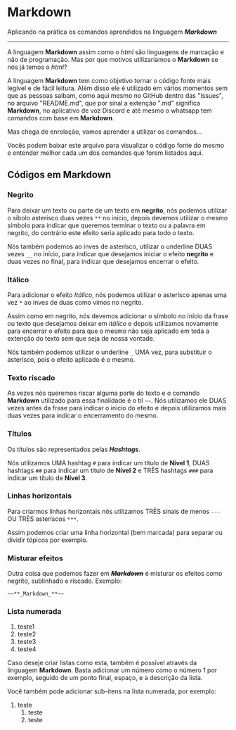 # Markdown

Aplicando na prática os comandos aprendidos na linguagem ***Markdown***

---
A linguagem **Markdown** assim como o *html* são linguagens de marcação e não de programação. Mas por que motivos utilizaríamos o **Markdown** se nós já temos o *html*?

A linguagem **Markdown** tem como objetivo tornar o código fonte mais legível e de fácil leitura. Além disso ele é utilizado em vários momentos sem que as pessoas saibam, como aqui mesmo no GitHub dentro das "Issues", no arquivo "README.md", que por sinal a extenção ".md" significa **Markdown**, no aplicativo de voz Discord e até mesmo o whatsapp tem comandos com base em **Markdown**.

Mas chega de enrolação, vamos aprender a utilizar os comandos...

Vocês podem baixar este arquivo para visualizar o código fonte do mesmo e entender melhor cada um dos comandos que forem listados aqui.

## Códigos em Markdown

### Negrito

Para deixar um texto ou parte de um texto em **negrito**, nós podemos utilizar o síbolo asterisco duas vezes `**` no início, depois devemos utilizar o mesmo símbolo para indicar que queremos terminar o texto ou a palavra em negrito, do contrário este efeito seria aplicado para todo o texto.

Nós também podemos ao inves de asterísco, utilizar o underline DUAS vezes `__` no início, para indicar que desejamos iniciar o efeito __negrito__ e duas vezes no final, para indicar que desejamos encerrar o efeito.

### Itálico

Para adicionar o efeito *Itálico*, nós podemos utilizar o asterísco apenas uma vez `*` ao inves de duas como vimos no negrito.

Assim como em negrito, nós devemos adicionar o símbolo no início da frase ou texto que desejamos deixar em _itálico_ e depois utilizamos novamente para encerrar o efeito para que o mesmo não seja aplicado em toda a extenção do texto sem que seja de nossa vontade.

Nós também podemos utilizar o underline `_` UMA vez, para substituir o asterísco, pois o efeito aplicado é o mesmo.

### Texto riscado

As vezes nós queremos riscar alguma parte do texto e o comando **Markdown** utilizado para essa finalidade é o til `~~`. Nós utilizamos ele DUAS vezes antes da frase para indicar o início do efeito e depois utilizamos mais duas vezes para indicar o encerramento do mesmo.

### Títulos

Os títulos são representados pelas __*Hashtags*__.

Nós utilizamos UMA hashtag `#` para indicar um título de **Nível 1**, DUAS hashtags `##` para indicar um título de **Nível 2** e TRÊS hashtags `###` para indicar um título de **Nível 3**.

### Linhas horizontais

Para criarmos linhas horizontais nós utilizamos TRÊS sinais de menos `---` OU TRÊS asteríscos `***`. 

Assim podemos criar uma linha horizontal (bem marcada) para separar ou dividir tópicos por exemplo.

### Misturar efeitos

Outra coisa que podemos fazer em ~~**_Markdown_**~~ é misturar os efeitos como negrito, sublinhado e riscado. Exemplo:

`~~**_Markdown_**~~`

### Lista numerada

1. teste1
3. teste2
4. teste3
5. teste4

Caso deseje criar listas como esta, também é possível através da linguagem **Markdown**. Basta adicionar um número como o número 1 por exemplo, seguido de um ponto final, espaço, e a descrição da lista.

Você também pode adicionar sub-itens na lista numerada, por exemplo:

1. teste
   1. teste
   2. teste
